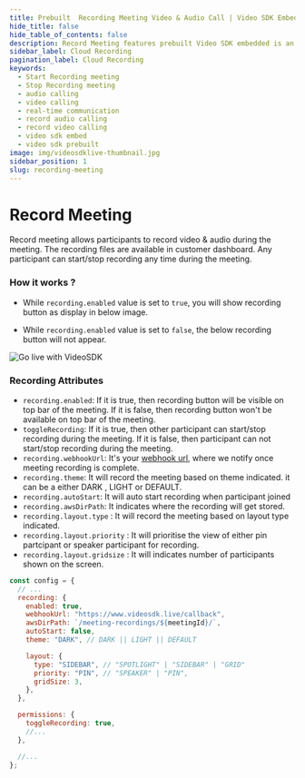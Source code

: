 ```yaml
---
title: Prebuilt  Recording Meeting Video & Audio Call | Video SDK Embed Docs
hide_title: false
hide_table_of_contents: false
description: Record Meeting features prebuilt Video SDK embedded is an easy-to-use video calling API. Video SDK Prebuilt makes it easy for developers to add video calls 10 in minutes to any website or app.
sidebar_label: Cloud Recording
pagination_label: Cloud Recording
keywords:
  - Start Recording meeting
  - Stop Recording meeting
  - audio calling
  - video calling
  - real-time communication
  - record audio calling
  - record video calling
  - video sdk embed
  - video sdk prebuilt
image: img/videosdklive-thumbnail.jpg
sidebar_position: 1
slug: recording-meeting
---
```


# Record Meeting

Record meeting allows participants to record video & audio during the meeting. The recording files are available in customer dashboard.
Any participant can start/stop recording any time during the meeting.

### How it works ?

- While `recording.enabled` value is set to `true`, you will show recording button as display in below image.

- While `recording.enabled` value is set to `false`, the below recording button will not appear.

![Go live with VideoSDK](/img/prebuilt/prebuilt-recording.png)

### Recording Attributes

- `recording.enabled`: If it is true, then recording button will be visible on top bar of the meeting. If it is false, then recording button won't be available on top bar of the meeting.
- `toggleRecording`: If it is true, then other participant can start/stop recording during the meeting. If it is false, then participant can not start/stop recording during the meeting.
- `recording.webhookUrl`: It's your [webhook url](https://en.wikipedia.org/wiki/Webhook), where we notify once meeting recording is complete.
- `recording.theme`: It will record the meeting based on theme indicated. it can be a either DARK , LIGHT or DEFAULT.
- `recording.autoStart`: It will auto start recording when participant joined
- `recording.awsDirPath`: It indicates where the recording will get stored.
- `recording.layout.type` : It will record the meeting based on layout type indicated.
- `recording.layout.priority` : It will prioritise the view of either pin partcipant or speaker participant for recording.
- `recording.layout.gridsize` : It will indicates number of participants shown on the screen.

```js title="index.html"
const config = {
  // ...
  recording: {
    enabled: true,
    webhookUrl: "https://www.videosdk.live/callback",
    awsDirPath: `/meeting-recordings/${meetingId}/`,
    autoStart: false,
    theme: "DARK", // DARK || LIGHT || DEFAULT

    layout: {
      type: "SIDEBAR", // "SPOTLIGHT" | "SIDEBAR" | "GRID"
      priority: "PIN", // "SPEAKER" | "PIN",
      gridSize: 3,
    },
  },

  permissions: {
    toggleRecording: true,
    //...
  },

  //...
};
```
